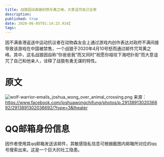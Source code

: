 ```yaml
---
title: 战狼因动森被封怒斥黄之峰，大意诅咒自己全家
description: 
published: true
date: 2020-06-05T01:14:23.914Z
tags: 
---
```


因不满香港返送中运动抗议者在动物森友会上通过游戏内创作表达对政府不满间接导致该游戏在中国被禁售，一个战狼于2020年4月10号怒而通过邮件咒骂黄之峰。其中，这名战狼因自称“你爸爸我”而又同时“祝愿你祖坟下海吧扑街”而大意诅咒了自己和他亲人，诠释了战狼有勇无谋的特性。

# 原文
![wolf-warrior-emails_joshua_wong_over_animal_crossing.png](/screenshots/wolf-warrior-emails_joshua_wong_over_animal_crossing.png)
来源：https://www.facebook.com/joshuawongchifung/photos/p.2913891302036692/2913891302036692/?type=3&theater
# QQ邮箱身份信息
因作者使用其qq邮箱发送该邮件，其敏感隐私信息可根据截图内邮箱所对应的qq号搜索出来。这是一个巨大的社工隐患。